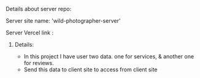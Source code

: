 Details about server repo:

Server site name: 'wild-photographer-server'

Server Vercel link : 

1. Details:

    * In this project I have user two data. one for services, & another one for reviews.
    * Send this data to client site to access from client site
